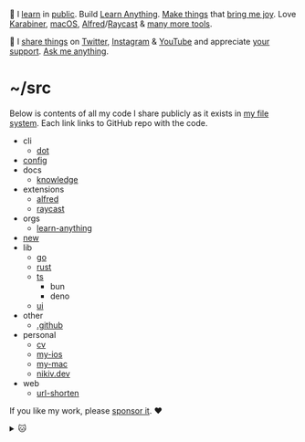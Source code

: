 👋 I [learn](https://wiki.nikiv.dev/sharing/everything-I-know) in [public](https://wiki.nikiv.dev/). Build [Learn Anything](https://learn-anything.xyz). [Make things](https://nikiv.dev/projects) that [bring me joy](https://nikiv.dev/likes). Love [Karabiner](https://wiki.nikiv.dev/macOS/apps/karabiner/), [macOS](https://github.com/nikitavoloboev/my-mac-os), [Alfred](https://wiki.nikiv.dev/macOS/apps/alfred/)/[Raycast](https://wiki.nikiv.dev/tools/raycast) & [many more tools](https://wiki.nikiv.dev/sharing/my-workflow).

💛 I [share things](https://wiki.nikiv.dev/sharing/) on [Twitter](https://twitter.com/nikitavoloboev), [Instagram](https://www.instagram.com/nikitavoloboev) & [YouTube](https://www.youtube.com/channel/UCEKqrUfr_FMKIO9XSJS4vDw) and appreciate [your support](https://github.com/sponsors/nikitavoloboev). [Ask me anything](https://github.com/nikitavoloboev/ama).

# ~/src

Below is contents of all my code I share publicly as it exists in [my file system](https://wiki.nikiv.dev/unix/my-file-system). Each link links to GitHub repo with the code.

- cli
  - [dot](https://github.com/nikitavoloboev/dot)
- [config](https://github.com/nikitavoloboev/config)
- docs
  - [knowledge](https://github.com/nikitavoloboev/knowledge)
- extensions
  - [alfred](https://github.com/nikitavoloboev/alfred)
  - [raycast](https://github.com/nikitavoloboev/raycast)
- orgs
  - [learn-anything](https://github.com/learn-anything/learn-anything)
- [new](https://github.com/nikitavoloboev/new)
- lib
  - [go](https://github.com/nikitavoloboev/go)
  - [rust](https://github.com/nikitavoloboev/rust)
  - [ts](https://github.com/nikitavoloboev/ts)
    - bun
    - deno
  - [ui](https://github.com/nikitavoloboev/ui)
- other
  - [.github](https://github.com/nikitavoloboev/.github)
- personal
  - [cv](https://github.com/nikitavoloboev/cv)
  - [my-ios](https://github.com/nikitavoloboev/my-ios)
  - [my-mac](https://github.com/nikitavoloboev/my-mac)
  - [nikiv.dev](https://github.com/nikitavoloboev/nikiv.dev)
- web
  - [url-shorten](https://github.com/nikitavoloboev/url-shorten)

If you like my work, please [sponsor it](https://github.com/sponsors/nikitavoloboev). ♥️

<details><summary>🐱</summary>
  <br/>
  <a href="https://nikiv.dev">
    <img width="800" heigth="200" src="https://raw.githubusercontent.com/nikitavoloboev/nikitavoloboev/main/cat.jpg"></img>
  </a>
</details>
